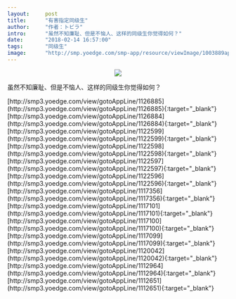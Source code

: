 ```yaml
---
layout:     post
title:      "有害指定同级生"
author:     "作者：トビラ"
intro:      "虽然不知廉耻、但是不恼人、这样的同级生你觉得如何？"
date:       "2018-02-14 16:57:00"
tags:       "同级生"
image:      "http://smp.yoedge.com/smp-app/resource/viewImage/1003889appline.png"
---
```

<div style="text-align: center">
<p><img src="http://smp.yoedge.com/smp-app/resource/viewImage/1003889appline.png"/></p>
</div>
<p class="post-meta">
<span>虽然不知廉耻、但是不恼人、这样的同级生你觉得如何？</span>
</p>
[http://smp3.yoedge.com/view/gotoAppLine/1126885](http://smp3.yoedge.com/view/gotoAppLine/1126885){:target="_blank"}
[http://smp3.yoedge.com/view/gotoAppLine/1126884](http://smp3.yoedge.com/view/gotoAppLine/1126884){:target="_blank"}
[http://smp3.yoedge.com/view/gotoAppLine/1122599](http://smp3.yoedge.com/view/gotoAppLine/1122599){:target="_blank"}
[http://smp3.yoedge.com/view/gotoAppLine/1122598](http://smp3.yoedge.com/view/gotoAppLine/1122598){:target="_blank"}
[http://smp3.yoedge.com/view/gotoAppLine/1122597](http://smp3.yoedge.com/view/gotoAppLine/1122597){:target="_blank"}
[http://smp3.yoedge.com/view/gotoAppLine/1122596](http://smp3.yoedge.com/view/gotoAppLine/1122596){:target="_blank"}
[http://smp3.yoedge.com/view/gotoAppLine/1117356](http://smp3.yoedge.com/view/gotoAppLine/1117356){:target="_blank"}
[http://smp3.yoedge.com/view/gotoAppLine/1117101](http://smp3.yoedge.com/view/gotoAppLine/1117101){:target="_blank"}
[http://smp3.yoedge.com/view/gotoAppLine/1117100](http://smp3.yoedge.com/view/gotoAppLine/1117100){:target="_blank"}
[http://smp3.yoedge.com/view/gotoAppLine/1117099](http://smp3.yoedge.com/view/gotoAppLine/1117099){:target="_blank"}
[http://smp3.yoedge.com/view/gotoAppLine/1120042](http://smp3.yoedge.com/view/gotoAppLine/1120042){:target="_blank"}
[http://smp3.yoedge.com/view/gotoAppLine/1112964](http://smp3.yoedge.com/view/gotoAppLine/1112964){:target="_blank"}
[http://smp3.yoedge.com/view/gotoAppLine/1112651](http://smp3.yoedge.com/view/gotoAppLine/1112651){:target="_blank"}


